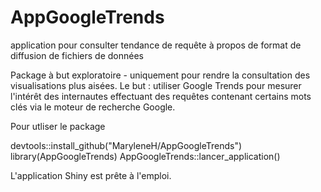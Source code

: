 # AppGoogleTrends
application pour consulter tendance de requête à propos de format de diffusion de fichiers de données

Package à but exploratoire - uniquement pour rendre la consultation des visualisations plus aisées.
Le but : utiliser Google Trends pour mesurer l'intérêt des internautes effectuant des requêtes contenant certains mots clés 
via le moteur de recherche Google.

Pour utliser le package

devtools::install_github("MaryleneH/AppGoogleTrends")
library(AppGoogleTrends)
AppGoogleTrends::lancer_application()

L'application Shiny est prête à l'emploi.

